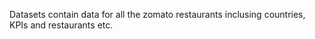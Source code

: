 Datasets contain data for all the zomato restaurants inclusing countries, KPIs and restaurants etc.
